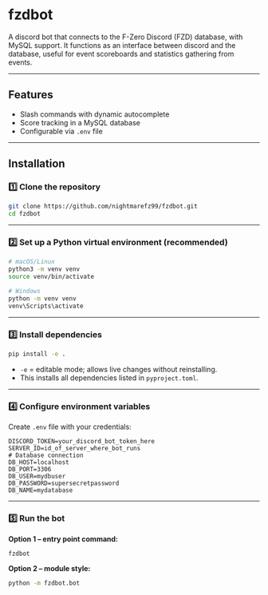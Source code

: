 # fzdbot
A discord bot that connects to the F-Zero Discord (FZD) database, with MySQL support. It functions as an interface between discord and the database, useful for event scoreboards and statistics gathering from events.

---

## Features

* Slash commands with dynamic autocomplete
* Score tracking in a MySQL database
* Configurable via `.env` file

---

## Installation

### 1️⃣ Clone the repository

```bash
git clone https://github.com/nightmarefz99/fzdbot.git
cd fzdbot
```

---

### 2️⃣ Set up a Python virtual environment (recommended)

```bash
# macOS/Linux
python3 -m venv venv
source venv/bin/activate

# Windows
python -m venv venv
venv\Scripts\activate
```

---

### 3️⃣ Install dependencies

```bash
pip install -e .
```

* `-e` = editable mode; allows live changes without reinstalling.
* This installs all dependencies listed in `pyproject.toml`.

---

### 4️⃣ Configure environment variables

Create `.env` file with your credentials:

```env
DISCORD_TOKEN=your_discord_bot_token_here
SERVER_ID=id_of_server_where_bot_runs
# Database connection
DB_HOST=localhost
DB_PORT=3306
DB_USER=mydbuser
DB_PASSWORD=supersecretpassword
DB_NAME=mydatabase
```

---

### 5️⃣ Run the bot

**Option 1 – entry point command:**

```bash
fzdbot
```

**Option 2 – module style:**

```bash
python -m fzdbot.bot
```



